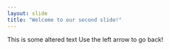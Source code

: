 ```yaml
---
layout: slide
title: "Welcome to our second slide!"
---
```

This is some altered text
Use the left arrow to go back!
